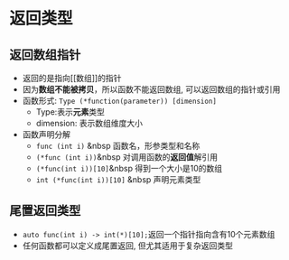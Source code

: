 # 返回类型

## 返回数组指针

- 返回的是指向[[数组]]的指针
- 因为**数组不能被拷贝**，所以函数不能返回数组, 可以返回数组的指针或引用
- 函数形式: `Type (*function(parameter)) [dimension]`
  - Type:表示**元素**类型
  - dimension: 表示数组维度大小
- 函数声明分解
  - `func (int i)`  &nbsp  函数名，形参类型和名称
  - `(*func (int i))`&nbsp  对调用函数的**返回值**解引用
  - `(*func(int i))[10]`&nbsp 得到一个大小是10的数组
  - `int (*func(int i))[10]` &nbsp 声明元素类型
  
## 尾置返回类型
- `auto func(int i) -> int(*)[10];`返回一个指针指向含有10个元素数组
- 任何函数都可以定义成尾置返回, 但尤其适用于复杂返回类型